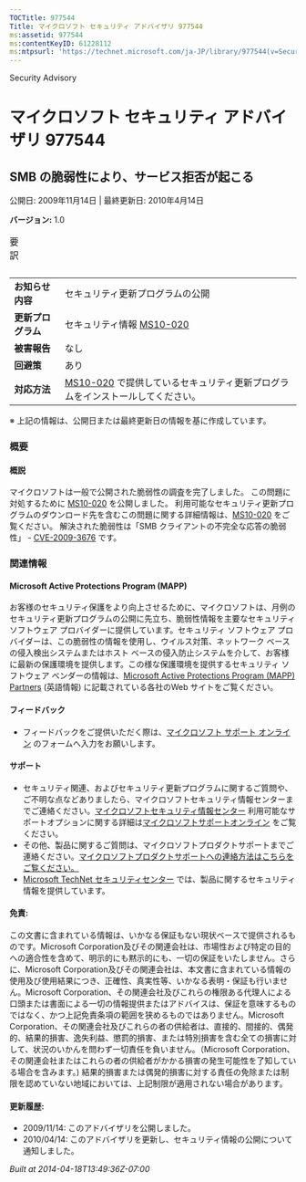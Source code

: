 ```yaml
---
TOCTitle: 977544
Title: マイクロソフト セキュリティ アドバイザリ 977544
ms:assetid: 977544
ms:contentKeyID: 61228112
ms:mtpsurl: 'https://technet.microsoft.com/ja-JP/library/977544(v=Security.10)'
---
```


Security Advisory

マイクロソフト セキュリティ アドバイザリ 977544
===============================================

SMB の脆弱性により、サービス拒否が起こる
----------------------------------------

公開日: 2009年11月14日 | 最終更新日: 2010年4月14日

**バージョン:** 1.0

<p></p>

<table class="dataTable">
<caption>
要訳</caption>
</table>

<p></p>

|                    |                                                                                                                                          |
|--------------------|------------------------------------------------------------------------------------------------------------------------------------------|
| **お知らせ内容**   | セキュリティ更新プログラムの公開                                                                                                         |
| **更新プログラム** | セキュリティ情報 [MS10-020](http://technet.microsoft.com/security/bulletin/ms10-020)                                                     |
| **被害報告**       | なし                                                                                                                                     |
| **回避策**         | あり                                                                                                                                     |
| **対応方法**       | [MS10-020](http://technet.microsoft.com/security/bulletin/ms10-020) で提供しているセキュリティ更新プログラムをインストールしてください。 |

※ 上記の情報は、公開日または最終更新日の情報を基に作成しています。

### 概要

#### 概説

マイクロソフトは一般で公開された脆弱性の調査を完了しました。 この問題に対処するために [MS10-020](http://technet.microsoft.com/security/bulletin/10-020) を公開しました。 利用可能なセキュリティ更新プログラムのダウンロード先を含むこの問題に関する詳細情報は、[MS10-020](http://technet.microsoft.com/security/bulletin/ms10-020) をご覧ください。 解決された脆弱性は「SMB クライアントの不完全な応答の脆弱性」 - [CVE-2009-3676](http://www.cve.mitre.org/cgi-bin/cvename.cgi?name=cve-2009-3676) です。

### 関連情報

#### Microsoft Active Protections Program (MAPP)

お客様のセキュリティ保護をより向上させるために、マイクロソフトは、月例のセキュリティ更新プログラムの公開に先立ち、脆弱性情報を主要なセキュリティ ソフトウェア プロバイダーに提供しています。セキュリティ ソフトウェア プロバイダーは、この脆弱性の情報を使用し、ウイルス対策、ネットワーク ベースの侵入検出システムまたはホスト ベースの侵入防止システムを介して、お客様に最新の保護環境を提供します。この様な保護環境を提供するセキュリティ ソフトウェア ベンダーの情報は、[Microsoft Active Protections Program (MAPP) Partners](http://www.microsoft.com/security/msrc/mapp/partners.mspx) (英語情報) に記載されている各社のWeb サイトをご覧ください。

#### フィードバック

-   フィードバックをご提供いただく際は、[マイクロソフト サポート オンライン](https://support.microsoft.com/common/survey.aspx?scid=sw;en;1257&showpage=1&ws=technet&sd=tech) のフォームへ入力をお願いします。

#### サポート

-   セキュリティ関連、およびセキュリティ更新プログラムに関するご質問や、ご不明な点などありましたら、マイクロソフトセキュリティ情報センターまでご連絡ください。[マイクロソフトセキュリティ情報センター](http://www.microsoft.com/japan/security/sicinfo.mspx) 利用可能なサポートオプションに関する詳細は[マイクロソフトサポートオンライン](http://support.microsoft.com/) をご覧ください。
-   その他、製品に関するご質問は、マイクロソフトプロダクトサポートまでご連絡ください。[マイクロソフトプロダクトサポートへの連絡方法はこちらをご覧ください。](http://support.microsoft.com/select/?target=assistance)
-   [Microsoft TechNet セキュリティセンター](http://technet.microsoft.com/ja-jp/security/default.aspx) では、製品に関するセキュリティ情報を提供しています。

#### 免責:

この文書に含まれている情報は、いかなる保証もない現状ベースで提供されるものです。Microsoft Corporation及びその関連会社は、市場性および特定の目的への適合性を含めて、明示的にも黙示的にも、一切の保証をいたしません。さらに、Microsoft Corporation及びその関連会社は、本文書に含まれている情報の使用及び使用結果につき、正確性、真実性等、いかなる表明・保証も行いません。Microsoft Corporation、その関連会社及びこれらの権限ある代理人による口頭または書面による一切の情報提供またはアドバイスは、保証を意味するものではなく、かつ上記免責条項の範囲を狭めるものではありません。Microsoft Corporation、その関連会社及びこれらの者の供給者は、直接的、間接的、偶発的、結果的損害、逸失利益、懲罰的損害、または特別損害を含む全ての損害に対して、状況のいかんを問わず一切責任を負いません。（Microsoft Corporation、その関連会社またはこれらの者の供給者がかかる損害の発生可能性を了知している場合を含みます。) 結果的損害または偶発的損害に対する責任の免除または制限を認めていない地域においては、上記制限が適用されない場合があります。

#### 更新履歴:

-   2009/11/14: このアドバイザリを公開しました。
-   2010/04/14: このアドバイザリを更新し、セキュリティ情報の公開について通知しました。

*Built at 2014-04-18T13:49:36Z-07:00*
